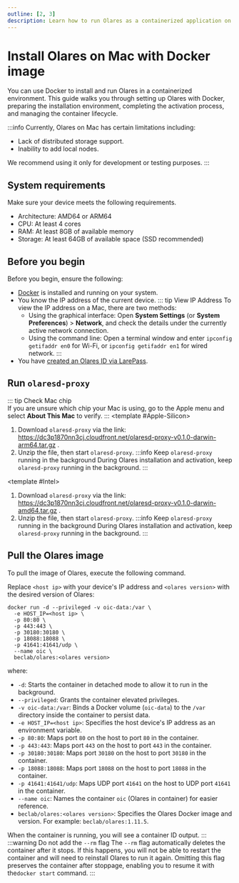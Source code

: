 ```yaml
---
outline: [2, 3]
description: Learn how to run Olares as a containerized application on Mac with Docker, covering image setup and container configuration.
---
```

# Install Olares on Mac with Docker image
You can use Docker to install and run Olares in a containerized environment. This guide walks you through setting up Olares with Docker, preparing the installation environment, completing the activation process, and managing the container lifecycle.

:::info
Currently, Olares on Mac has certain limitations including:
- Lack of distributed storage support.
- Inability to add local nodes.

We recommend using it only for development or testing purposes.
:::
## System requirements
Make sure your device meets the following requirements.

- Architecture: AMD64 or ARM64
- CPU: At least 4 cores
- RAM: At least 8GB of available memory
- Storage: At least 64GB of available space (SSD recommended)

## Before you begin
Before you begin, ensure the following:
- [Docker](https://www.docker.com/) is installed and running on your system.
- You know the IP address of the current device.
  ::: tip View IP Address
  To view the IP address on a Mac, there are two methods:
   - Using the graphical interface: Open **System Settings** (or **System Preferences**) > **Network**, and check the details under the currently active network connection.
   - Using the command line: Open a terminal window and enter `ipconfig getifaddr en0` for Wi-Fi, or `ipconfig getifaddr en1` for wired network.
     :::
- You have [created an Olares ID via LarePass](create-olares-id.md).

## Run `olaresd-proxy`
::: tip Check Mac chip  
If you are unsure which chip your Mac is using, go to the Apple menu and select **About This Mac** to verify.
:::
<tabs>
<template #Apple-Silicon>

1. Download `olaresd-proxy` via the link: https://dc3p1870nn3cj.cloudfront.net/olaresd-proxy-v0.1.0-darwin-arm64.tar.gz .
2. Unzip the file, then start `olaresd-proxy`.
   :::info Keep `olaresd-proxy` running in the background
   During Olares installation and activation, keep `olaresd-proxy` running in the background.
   :::
</template>

<template #Intel>

1. Download `olaresd-proxy` via the link: https://dc3p1870nn3cj.cloudfront.net/olaresd-proxy-v0.1.0-darwin-amd64.tar.gz .
2. Unzip the file, then start `olaresd-proxy`.
   :::info Keep `olaresd-proxy` running in the background
   During Olares installation and activation, keep `olaresd-proxy` running in the background.
   :::
</template>
</tabs>

## Pull the Olares image

To pull the image of Olares, execute the following command.

Replace `<host ip>` with your device's IP address and `<olares version>` with the desired version of Olares:
```bash{2,9}
docker run -d --privileged -v oic-data:/var \
  -e HOST_IP=<host ip> \
  -p 80:80 \
  -p 443:443 \
  -p 30180:30180 \
  -p 18088:18088 \
  -p 41641:41641/udp \
  --name oic \
  beclab/olares:<olares version>
```
where:
  - `-d`: Starts the container in detached mode to allow it to run in the background.
  - `--privileged`: Grants the container elevated privileges.
  - `-v oic-data:/var`: Binds a Docker volume (`oic-data`) to the `/var` directory inside the container to persist data.
  - `-e HOST_IP=<host ip>`: Specifies the host device's IP address as an environment variable.
  - `-p 80:80`: Maps port `80` on the host to port `80` in the container.
  - `-p 443:443`: Maps port `443` on the host to port `443` in the container.
  - `-p 30180:30180`: Maps port `30180` on the host to port `30180` in the container.
  - `-p 18088:18088`: Maps port `18088` on the host to port `18088` in the container.
  - `-p 41641:41641/udp`: Maps UDP port `41641` on the host to UDP port `41641` in the container.
  - `--name oic`: Names the container `oic` (Olares in container) for easier reference.
  - `beclab/olares:<olares version>`: Specifies the Olares Docker image and version. For example: `beclab/olares:1.11.5`.

When the container is running, you will see a container ID output.
:::
:::warning Do not add the `--rm` flag
The `--rm` flag automatically deletes the container after it stops. If this happens, you will not be able to restart the container and will need to reinstall Olares to run it again. Omitting this flag preserves the container after stoppage, enabling you to resume it with the`docker start` command.
:::

<!--@include: ./install-and-activate-olares.md-->

<!--@include: ./manage-olares-container.md-->

<!--@include: ./reusables.md{35,39}-->
